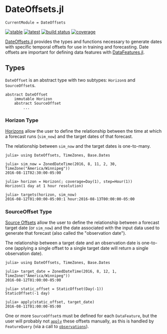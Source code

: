 # DateOffsets.jl

```@meta
CurrentModule = DateOffsets
```

[![stable](https://img.shields.io/badge/docs-stable-blue.svg)](https://doc.invenia.ca/invenia/DateOffsets.jl/master)
[![latest](https://img.shields.io/badge/docs-latest-blue.svg)](https://doc.invenia.ca/invenia/DateOffsets.jl/master)
[![build status](https://gitlab.invenia.ca/invenia/DateOffsets.jl/badges/master/build.svg)](https://gitlab.invenia.ca/invenia/DateOffsets.jl/commits/master)
[![coverage](https://gitlab.invenia.ca/invenia/DateOffsets.jl/badges/master/coverage.svg)](https://gitlab.invenia.ca/invenia/DateOffsets.jl/commits/master)

[DateOffsets.jl](https://gitlab.invenia.ca/invenia/DateOffsets.jl) provides the types and
functions necessary to generate dates with specific temporal offsets for use in training
and forecasting. Date offsets are important for defining data features with
[DataFeatures.jl](https://gitlab.invenia.ca/invenia/DataFeatures.jl).

## Types

`DateOffset` is an abstract type with two subtypes: `Horizon`s and `SourceOffset`s.

```
abstract DateOffset
    immutable Horizon
    abstract SourceOffset
        ...
```

### Horizon Type

[Horizons](@ref) allow the user to define the relationship between the time at which a
forecast runs (`sim_now`) and the target dates of that forecast.

The relationship between `sim_now` and the target dates is one-to-many.

```jldoctest
julia> using DateOffsets, TimeZones, Base.Dates

julia> sim_now = ZonedDateTime(2016, 8, 11, 2, 30, TimeZone("America/Winnipeg"))
2016-08-11T02:30:00-05:00

julia> horizon = Horizon(; coverage=Day(1), step=Hour(1))
Horizon(1 day at 1 hour resolution)

julia> targets(horizon, sim_now)
2016-08-12T01:00:00-05:00:1 hour:2016-08-13T00:00:00-05:00
```

### SourceOffset Type

[Source Offsets](@ref) allow the user to define the relationship between a forecast
target date (or `sim_now`) and the date associated with the input data used to generate
that forecast (also called the "observation date").

The relationship between a target date and an observation date is one-to-one (applying
a single offset to a single target date will return a single observation date).

```jldoctest
julia> using DateOffsets, TimeZones, Base.Dates

julia> target_date = ZonedDateTime(2016, 8, 12, 1, TimeZone("America/Winnipeg"))
2016-08-12T01:00:00-05:00

julia> static_offset = StaticOffset(Day(-1))
StaticOffset(-1 day)

julia> apply(static_offset, target_date)
2016-08-11T01:00:00-05:00
```

One or more `SourceOffset`s must be defined for each `DataFeature`, but the user will
probably not [`apply`](@ref) these offsets manually, as this is handled by `FeatureQuery`
(via a call to [`observations`](@ref)).
